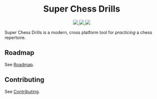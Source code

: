 <p>
  <h1 align="center">
    Super Chess Drills
  </h1>
</p>

<p align="center">
  <a href="https://github.com/theProgramLuke/super_chess_drills/actions/workflows/tests.yml?query=workflow%3ATests">
    <img src="https://img.shields.io/github/workflow/status/theProgramLuke/super_chess_drills/Tests?label=Tests&style=for-the-badge&color=42b883">
  </a>
  <a href="https://github.com/theProgramLuke/super_chess_drills/actions/workflows/lint.yml?query=workflow%3ALinters">
    <img src="https://img.shields.io/github/workflow/status/theProgramLuke/super_chess_drills/Linters?label=Linters&style=for-the-badge&color=42b883">
  </a>
  <a href="https://github.com/theProgramLuke/super_chess_drills/releases">
    <img src="https://img.shields.io/github/v/release/theProgramLuke/super_chess_drills?include_prereleases&label=Latest%20Release&style=for-the-badge&color=42b883">
  </a>
</p>

Super Chess Drills is a modern, cross platform tool for _practicing_ a chess repertoire.

## Roadmap

See [Roadmap](Roadmap.md).

## Contributing

See [Contributing](CONTRIBUTING.md).
